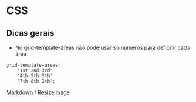 # CSS

## Dicas gerais
* No grid-template-areas não pode usar só números para defionir cada área:
```
grid-template-areas:
    '1st 2nd 3rd' 
    '4th 5th 6th'
    '7th 8th 9th';
```

[Markdown](https://guides.github.com/features/mastering-markdown/) / [ResizeImage](https://resizeimage.net/)
